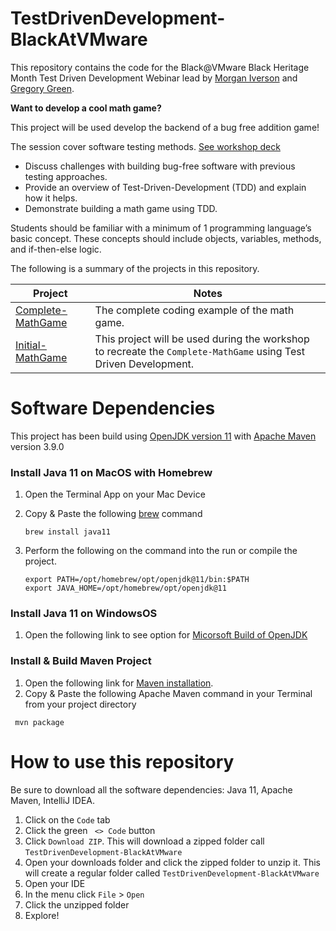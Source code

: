 # TestDrivenDevelopment-BlackAtVMware
This repository contains the code for the Black@VMware Black Heritage Month Test Driven Development Webinar lead by [Morgan Iverson](https://www.linkedin.com/in/mwiverson/) and [Gregory Green](https://www.linkedin.com/in/gregory-green-5619748/).

**Want to develop a cool math game?**

This project will be used develop the backend of a bug free addition game!

The session cover software testing methods.
[See workshop deck](docs/TDD-for-Black-At-VMware.pdf) 

- Discuss challenges with building bug-free software with previous testing approaches.
- Provide an overview of Test-Driven-Development (TDD) and explain how it helps.
- Demonstrate building a math game using TDD.

Students should be familiar with a minimum of 1 programming language’s basic concept.
These concepts should include objects, variables, methods, and if-then-else logic.



The following is a summary of the projects in this repository.

Project             |  Notes
------------------- | -----------------------------------------
[Complete-MathGame](https://github.com/morgan-iverson/TestDrivenDevelopment-BlackAtVMware/tree/main/Complete-MathGame)   | The complete coding example of the math game.
[Initial-MathGame](https://github.com/morgan-iverson/TestDrivenDevelopment-BlackAtVMware/tree/main/Initial-MathGame)   | This project will be used during the workshop to recreate the `Complete-MathGame` using Test Driven Development.


# Software Dependencies

This project has been build using [OpenJDK version 11](https://openjdk.org/projects/jdk/11/) with [Apache Maven](https://maven.apache.org/) version 3.9.0 

### Install Java 11 on MacOS with Homebrew

1. Open the Terminal App on your Mac Device
2. Copy & Paste the following [brew](https://brew.sh/) command 

    ```shell
    brew install java11
    ```

3. Perform the following on the command into the run or compile the project.

    ```shell
    export PATH=/opt/homebrew/opt/openjdk@11/bin:$PATH
    export JAVA_HOME=/opt/homebrew/opt/openjdk@11
    ```

### Install Java 11 on WindowsOS 
1. Open the following link to see option for [Micorsoft Build of OpenJDK](https://learn.microsoft.com/en-us/java/openjdk/install#install-on-windows)


### Install & Build Maven Project

1. Open the following link for [Maven installation](https://maven.apache.org/install.html).
2.  Copy & Paste the following Apache Maven command in your Terminal from your project directory

```shell
 mvn package
```

# How to use this repository
Be sure to download all the software dependencies: Java 11, Apache Maven, IntelliJ IDEA.

1. Click on the `Code` tab
2. Click the green  ` <> Code` button
3. Click `Download ZIP`. This will download a zipped folder call `TestDrivenDevelopment-BlackAtVMware`
4. Open your downloads folder and click the zipped folder to unzip it. This will create a regular folder called `TestDrivenDevelopment-BlackAtVMware`
5. Open your IDE
6. In the menu click `File` > `Open`
7. Click the unzipped folder  
8. Explore!

